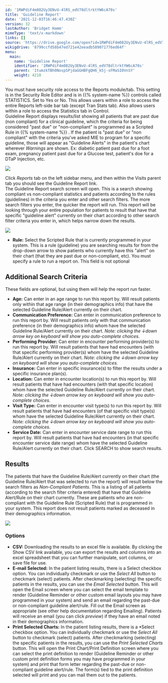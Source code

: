 ```yaml
---
id: '1RWPdiF4m082Uy3ENvU-4lRS_edV78dltrktYW6cA70s'
title: 'Guideline Report'
date: '2021-12-03T16:46:47.430Z'
version: 32
lastAuthor: 'Bridget Hamm'
mimeType: 'text/x-markdown'
links: []
source: 'https://drive.google.com/open?id=1RWPdiF4m082Uy3ENvU-4lRS_edV78dltrktYW6cA70s'
wikigdrive: '8799ccfd58b47ed721e42eeadb589071776ed64f'
menu:
  main:
    name: 'Guideline Report'
    identifier: '1RWPdiF4m082Uy3ENvU-4lRS_edV78dltrktYW6cA70s'
    parent: '1tumzkTBh0NospSPjdaGGHBFgQH6_k5j-sFMaSI0VnSY'
    weight: 4210
---
```

You must have security role access to the Reports module/tab. This setting is in the Security Role Editor and is in {{% system-name %}} controls called STATISTICS. Set to Yes or No. This allows users within a role to access the entire Reports left-side bar tab (except Tran Stats tab). Also allows users within a role to access the Statistics tab in Control.  
Guideline Report displays results/list showing all patients that are past due (non compliant) for a clinical guideline, which the criteria for being considered "past due" or "non-compliant" is programmed as a Scripted Rule in {{% system-name %}} . If the patient is "past due" or "non compliant" with the criteria you've asked MIE to program for a specific guideline, those will appear as "Guideline Alerts" in the patient's chart wherever *Warnings* are shown. Ex: diabetic patient past due for a foot exam, pregnancy patient past due for a Glucose test, patient's doe for a DTaP Injection, etc.
  
![](../guideline-report.assets/10000201000004CF000000E6E3DFBEF6A0DDC274.png)  

Click *Reports* tab on the left sidebar menu, and then within the Visits parent tab you should see the Guideline Report link.  
The Guideline Report search screen will open. This is a search showing compliant vs non-compliant statistics and patients according to the rules (guidelines) in the criteria you enter and other search filters. The more search filters you enter, the quicker the report will run. This report will be looking through your entire population for patients to result that have that specific "guideline alert" currently on their chart according to other search filter criteria you enter in, which helps narrow down the results.
  
![](../guideline-report.assets/1000000000000243000001113C5EE0B376A9B8F3.png)  

* <strong>Rule:</strong> Select the Scripted Rule that is currently programmed in your system. This is a rule (guideline) you are searching results for from the drop-down arrow to show patients who currently have this "alert" on their chart (that they are past due or non-compliant, etc). You must specify a rule to run a report on. This field is not optional
  
## Additional Search Criteria  
  
These fields are optional, but using them will help the report run faster.
* <strong>Age:</strong> Can enter in an age range to run this report by. Will result patients only within that age range (in their demographics info) that have the selected Guideline Rule/Alert currently on their chart.
* <strong>Communication Preference:</strong> Can enter in communication preference to run this report by. Will result patients only with that communication preference (in their demographics info) whom have the selected Guideline Rule/Alert currently on their chart. <em>Note: clicking the ↓down arrow key on keyboard will show you auto-complete choices.</em>
* <strong>Performing Provider:</strong> Can enter in encounter performing provider(s) to run this report by. Will result patients that have had encounters (with that specific performing provider(s) whom have the selected Guideline Rule/Alert currently on their chart. <em>Note: clicking the ↓down arrow key on keyboard will show you auto-complete choices.</em>
* <strong>Insurance:</strong> Can enter in specific insurance(s) to filter the results under a specific insurance plan(s).
* <strong>Location:</strong> Can enter in encounter location(s) to run this report by. Will result patients that have had encounters (with that specific location) whom have the selected Guideline Rule/Alert currently on their chart. <em>Note: clicking the ↓down arrow key on keyboard will show you auto-complete choices.</em>
* <strong>Visit Type:</strong> Can enter in encounter visit type(s) to run this report by. Will result patients that have had encounters (of that specific visit type(s) whom have the selected Guideline Rule/Alert currently on their chart. <em>Note: clicking the ↓down arrow key on keyboard will show you auto-complete choices.</em>
* <strong>Service Date:</strong> Can enter in encounter service date range to run this report by. Will result patients that have had encounters (in that specific encounter service date range) whom have the selected Guideline Rule/Alert currently on their chart.
Click SEARCH to show search results.
  
## Results  
  
The patients that have the Guideline Rule/Alert currently on their chart (the Guideline Rule/Alert that was selected to run the report) will result below the search filters as *Non-Compliant Patients*. This is a listing of all patients (according to the search filter criteria entered) that have that Guideline Alert/Rule on their chart currently. These are patients who are non-compliant with the Guideline Rule (Scripted Rule) that is programmed in your system. This report does not result patients marked as deceased in their demographics information.
  
![](../guideline-report.assets/100002010000053000000225DD5D70DABF60E742.png)  

  
### Options  

* <strong>CSV:</strong> Downloading the results to an excel file is available. By clicking the Show CSV link available, you can export the results and columns into an excel spreadsheet that you can further manipulate, sort columns, or save file for use.
* <strong>E-mail Selected:</strong> In the patient listing results, there is a Select checkbox option. You can individually checkmark or use the <em>Select All</em> button to checkmark (select) patients. After checkmarking (selecting) the specific patients in the results, you can use the <em>Email Selected</em> button. This will open the Email screen where you can select the email template to render (Guideline Reminder or other custom email layouts you may have programmed in your system) and send an email regarding the past-due or non-compliant guideline alert/rule. Fill out the Email screen as appropriate (see other help documentation regarding Emailing). Patients will receive an email (you can click <em>preview</em>) if they have an email noted in their demographics information.
* <strong>Print Selected Charts:</strong> In the patient listing results, there is a •Select checkbox option. You can individually checkmark or use the <em>Select All</em> button to checkmark (select) patients. After checkmarking (selecting) the specific patients in the results, you can use the <em>Print Selected Charts</em> button. This will open the Print Chart/Print Definition screen where you can select the print definition to render (Guideline Reminder or other custom print definition forms you may have programmed in your system) and print that form letter regarding the past-due or non-compliant guideline alert/rule. The form(s) tied to the print definition selected will print and you can mail them out to the patients.
